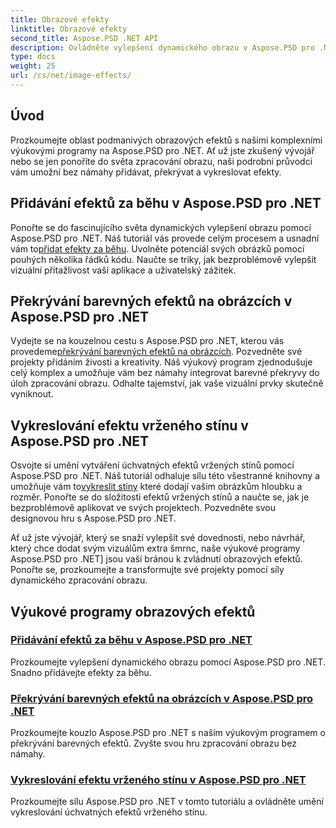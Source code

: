 ```yaml
---
title: Obrazové efekty
linktitle: Obrazové efekty
second_title: Aspose.PSD .NET API
description: Ovládněte vylepšení dynamického obrazu v Aspose.PSD pro .NET. Vylepšete své zpracování obrazu pomocí výukových programů o přidávání, překrývání a vykreslování úžasných efektů za běhu.
type: docs
weight: 25
url: /cs/net/image-effects/
---
```


## Úvod

Prozkoumejte oblast podmanivých obrazových efektů s našimi komplexními výukovými programy na Aspose.PSD pro .NET. Ať už jste zkušený vývojář nebo se jen ponoříte do světa zpracování obrazu, naši podrobní průvodci vám umožní bez námahy přidávat, překrývat a vykreslovat efekty.

## Přidávání efektů za běhu v Aspose.PSD pro .NET

 Ponořte se do fascinujícího světa dynamických vylepšení obrazu pomocí Aspose.PSD pro .NET. Náš tutoriál vás provede celým procesem a usnadní vám to[přidat efekty za běhu](./add-effect-runtime/). Uvolněte potenciál svých obrázků pomocí pouhých několika řádků kódu. Naučte se triky, jak bezproblémově vylepšit vizuální přitažlivost vaší aplikace a uživatelský zážitek.

## Překrývání barevných efektů na obrázcích v Aspose.PSD pro .NET

Vydejte se na kouzelnou cestu s Aspose.PSD pro .NET, kterou vás provedeme[překrývání barevných efektů na obrázcích](./overlay-color-effect/). Pozvedněte své projekty přidáním živosti a kreativity. Náš výukový program zjednodušuje celý komplex a umožňuje vám bez námahy integrovat barevné překryvy do úloh zpracování obrazu. Odhalte tajemství, jak vaše vizuální prvky skutečně vyniknout.

## Vykreslování efektu vrženého stínu v Aspose.PSD pro .NET

 Osvojte si umění vytváření úchvatných efektů vržených stínů pomocí Aspose.PSD pro .NET. Náš tutoriál odhaluje sílu této všestranné knihovny a umožňuje vám to[vykreslit stíny](./render-drop-shadow/) které dodají vašim obrázkům hloubku a rozměr. Ponořte se do složitosti efektů vržených stínů a naučte se, jak je bezproblémově aplikovat ve svých projektech. Pozvedněte svou designovou hru s Aspose.PSD pro .NET.

Ať už jste vývojář, který se snaží vylepšit své dovednosti, nebo návrhář, který chce dodat svým vizuálům extra šmrnc, naše výukové programy Aspose.PSD pro .NET] jsou vaší bránou k zvládnutí obrazových efektů. Ponořte se, prozkoumejte a transformujte své projekty pomocí síly dynamického zpracování obrazu.


## Výukové programy obrazových efektů
### [Přidávání efektů za běhu v Aspose.PSD pro .NET](./add-effect-runtime/)
Prozkoumejte vylepšení dynamického obrazu pomocí Aspose.PSD pro .NET. Snadno přidávejte efekty za běhu.
### [Překrývání barevných efektů na obrázcích v Aspose.PSD pro .NET](./overlay-color-effect/)
Prozkoumejte kouzlo Aspose.PSD pro .NET s naším výukovým programem o překrývání barevných efektů. Zvyšte svou hru zpracování obrazu bez námahy.
### [Vykreslování efektu vrženého stínu v Aspose.PSD pro .NET](./render-drop-shadow/)
Prozkoumejte sílu Aspose.PSD pro .NET v tomto tutoriálu a ovládněte umění vykreslování úchvatných efektů vrženého stínu.